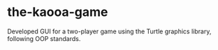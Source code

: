 # the-kaooa-game
Developed GUI for a two-player game using the Turtle graphics library, following OOP standards.
